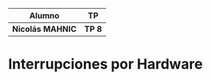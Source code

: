 |Alumno|TP|
| ------------- | ------------- |
| **Nicolás MAHNIC** | **TP 8** |

# Interrupciones por Hardware

